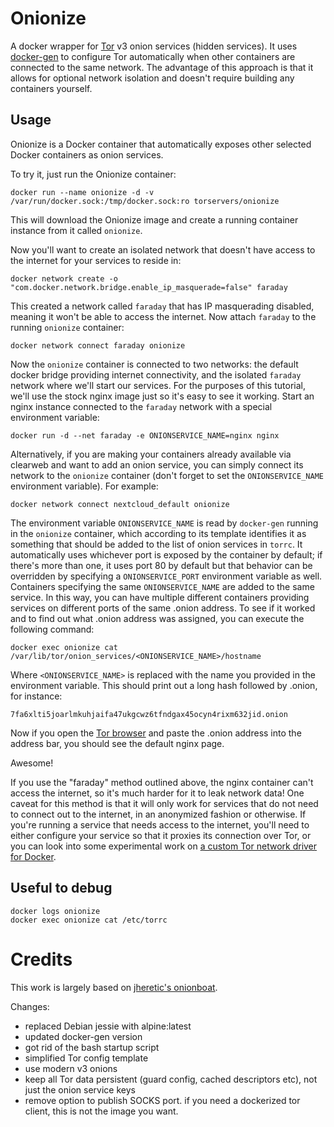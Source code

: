 # Onionize

A docker wrapper for [Tor](https://torproject.org) v3 onion services (hidden services). It uses [docker-gen](https://github.com/jwilder/docker-gen) to configure Tor automatically when other containers are connected to the same network. The advantage of this approach is that it allows for optional network isolation and doesn't require building any containers yourself.

## Usage
Onionize is a Docker container that automatically exposes other selected Docker containers as onion services.

To try it, just run the Onionize container:

	docker run --name onionize -d -v /var/run/docker.sock:/tmp/docker.sock:ro torservers/onionize

This will download the Onionize image and create a running container instance from it called `onionize`.

Now you'll want to create an isolated network that doesn't have access to the internet for your services to reside in:

	docker network create -o "com.docker.network.bridge.enable_ip_masquerade=false" faraday

This created a network called `faraday` that has IP masquerading disabled, meaning it won't be able to access the internet. Now attach `faraday` to the running `onionize` container:

	docker network connect faraday onionize

Now the `onionize` container is connected to two networks: the default docker bridge providing internet connectivity, and the isolated `faraday` network where we'll start our services. For the purposes of this tutorial, we'll use the stock nginx image just so it's easy to see it working. Start an nginx instance connected to the `faraday` network with a special environment variable:

	docker run -d --net faraday -e ONIONSERVICE_NAME=nginx nginx

Alternatively, if you are making your containers already available via clearweb and want to add an onion service, you can simply connect its network to the `onionize` container (don't forget to set the `ONIONSERVICE_NAME` environment variable). For example:

	docker network connect nextcloud_default onionize

The environment variable `ONIONSERVICE_NAME` is read by `docker-gen` running in the `onionize` container, which according to its template identifies it as something that should be added to the list of onion services in `torrc`. It automatically uses whichever port is exposed by the container by default; if there's more than one, it uses port 80 by default but that behavior can be overridden by specifying a `ONIONSERVICE_PORT` environment variable as well. Containers specifying the same `ONIONSERVICE_NAME` are added to the same service. In this way, you can have multiple different containers providing services on different ports of the same .onion address. To see if it worked and to find out what .onion address was assigned, you can execute the following command:

	docker exec onionize cat /var/lib/tor/onion_services/<ONIONSERVICE_NAME>/hostname

Where `<ONIONSERVICE_NAME>` is replaced with the name you provided in the environment variable. This should print out a long hash followed by .onion, for instance:

	7fa6xlti5joarlmkuhjaifa47ukgcwz6tfndgax45ocyn4rixm632jid.onion

Now if you open the [Tor browser](https://www.torproject.org/download/download-easy.html.en) and paste the .onion address into the address bar, you should see the default nginx page.

Awesome!

If you use the "faraday" method outlined above, the nginx container can't access the internet, so it's much harder for it to leak network data! One caveat for this method is that it will only work for services that do not need to connect out to the internet, in an anonymized fashion or otherwise. If you're running a service that needs access to the internet, you'll need to either configure your service so that it proxies its connection over Tor, or you can look into some experimental work on [a custom Tor network driver for Docker](https://github.com/jfrazelle/onion).

## Useful to debug

	docker logs onionize
	docker exec onionize cat /etc/torrc 
# Credits

This work is largely based on [jheretic's onionboat](https://github.com/jheretic/onionboat).

Changes:

 * replaced Debian jessie with alpine:latest
 * updated docker-gen version
 * got rid of the bash startup script
 * simplified Tor config template
 * use modern v3 onions
 * keep all Tor data persistent (guard config, cached descriptors etc), not just the onion service keys
 * remove option to publish SOCKS port. if you need a dockerized tor client, this is not the image you want.
